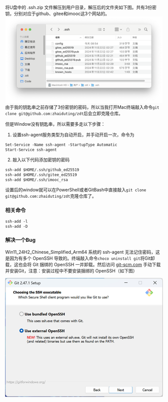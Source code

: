 将U盘中的 .ssh.zip 文件解压到用户目录，解压后的文件夹如下图。共有3份密钥，分别对应于github、gitee和imooc这3个网站的。
![](/assets/我的%20.ssh%20文件夹.png)
由于我的钥匙串之前存储了3份密钥的密码，所以当我打开Mac终端敲入命令`git clone git@github.com:zhaiduting/zdt`后会立即克隆仓库。

但是Window没有钥匙串，所以需要多走以下步骤：
1. 设置ssh-agent服务类型为自动开启，并手动开启一次，命令为
```shell
Set-Service -Name ssh-agent -StartupType Automatic
Start-Service ssh-agent
```
2. 敲入以下代码添加密钥的密码
```shell
ssh-add $HOME/.ssh/github_ed25519
ssh-add $HOME/.ssh/gitee_ed25519
ssh-add $HOME/.ssh/imooc_rsa
```

设置后的window就可以在PowerShell或者GitBash中直接敲入`git clone git@github.com:zhaiduting/zdt`克隆仓库了。 

### 相关命令

```shell
ssh-add -l
ssh-add -D
```

### 解决一个Bug

Win11_24H2_Chinese_Simplified_Arm64 系统的 ssh-agent 无法记住密码，这是因为有多个 OpenSSH 导致的。终端敲入命令`choco uninstall git`将Git卸载，这也会将 Git 捆绑的 OpenSSH 一并卸载。然后访问 [git-scm.com](https://git-scm.com/downloads/win) 手动下载并安装Git，注意：安装过程中不要安装捆绑的 OpenSSH（如下图）

![](/assets/安装Git时不要安装捆绑的OpenSSH.jpg)
